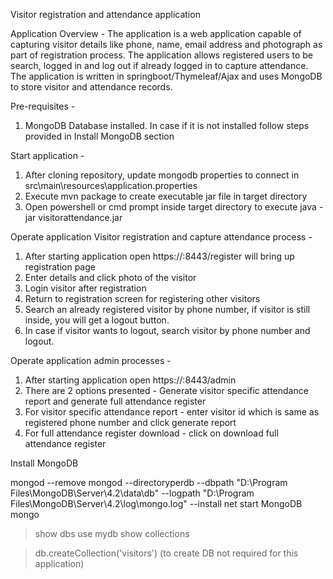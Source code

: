 Visitor registration and attendance application

Application Overview - 
The application is a web application capable of capturing visitor details like phone, name, email address and photograph as part of registration process.
The application allows registered users to be search, logged in and log out if already logged in to capture attendance.
The application is written in springboot/Thymeleaf/Ajax and uses MongoDB to store visitor and attendance records.


Pre-requisites - 
1. MongoDB Database installed. In case if it is not installed follow steps provided in Install MongoDB section


Start application - 
1. After cloning repository, update mongodb properties to connect in src\main\resources\application.properties
2. Execute mvn package to create executable jar file in target directory
3. Open powershell or cmd prompt inside target directory to execute java -jar visitorattendance<version>.jar

Operate application Visitor registration and capture attendance process - 
1. After starting application open https://<ipaddress-of-machine>:8443/register will bring up registration page
2. Enter details and click photo of the visitor
3. Login visitor after registration
4. Return to registration screen for registering other visitors
5. Search an already registered visitor by phone number, if visitor is still inside, you will get a logout button.
6. In case if visitor wants to logout, search visitor by phone number and logout.

Operate application admin processes - 
1. After starting application open https://<ipaddress-of-machine>:8443/admin
2. There are 2 options presented - Generate visitor specific attendance report and generate full attendance register
3. For visitor specific attendance report - enter visitor id which is same as registered phone number and click generate report
4. For full attendance register download - click on download full attendance register

Install MongoDB

mongod --remove
mongod --directoryperdb --dbpath "D:\Program Files\MongoDB\Server\4.2\data\db" --logpath "D:\Program Files\MongoDB\Server\4.2\log\mongo.log" --install
net start MongoDB
mongo
> show dbs
> use mydb
> show collections

> db.createCollection('visitors') (to create DB not required for this application)
